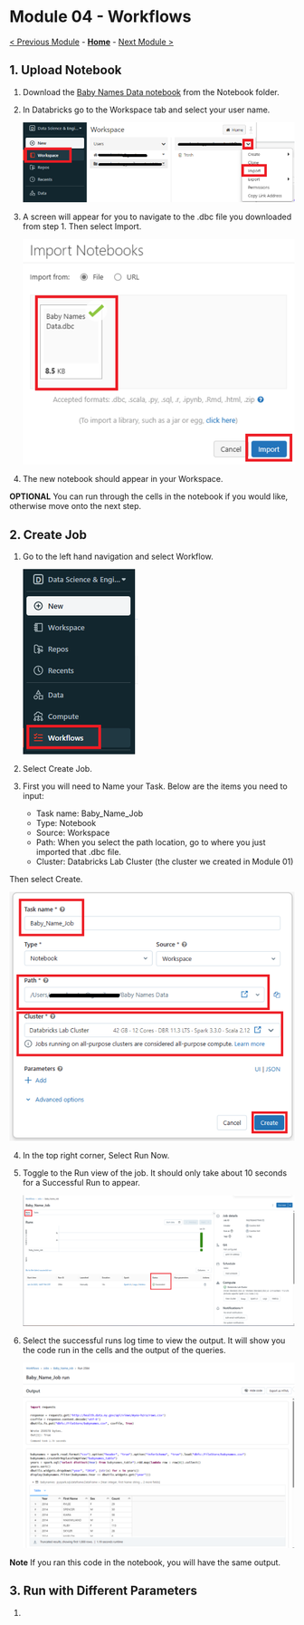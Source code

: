 # Module 04 - Workflows

[< Previous Module](../Modules/module03.md) - **[Home](../README.md)** - [Next Module >](../Modules/module05.md)


## 1. Upload Notebook
1. Download the [Baby Names Data notebook](../Notebooks/Baby%20Names%20Data.dbc) from the Notebook folder. 
2. In Databricks go to the Workspace tab and select your user name.

    ![Import Notebook](../Images/Module04/importnotebook.png)

3. A screen will appear for you to navigate to the .dbc file you downloaded from step 1. Then select Import.

    ![Upload Notebook](../Images/Module04/uploadnotebook.png)

4. The new notebook should appear in your Workspace. 

**OPTIONAL** You can run through the cells in the notebook if you would like, otherwise move onto the next step.

## 2. Create Job
1. Go to the left hand navigation and select Workflow.

    ![Open Workflows](../Images/Module04/workflow.png)
2. Select Create Job.
3. First you will need to Name your Task. Below are the items you need to input:
    * Task name: Baby_Name_Job
    * Type: Notebook
    * Source: Workspace
    * Path: When you select the path location, go to where you just imported that .dbc file.
    * Cluster: Databricks Lab Cluster (the cluster we created in Module 01)

Then select Create.

![Task Details](../Images/Module04/tasksetup.png)

4. In the top right corner, Select Run Now.
5. Toggle to the Run view of the job. It should only take about 10 seconds for a Successful Run to appear.

    ![Successful Run](../Images/Module04/successfulrun.png)

6. Select the successful runs log time to view the output. It will show you the code run in the cells and the output of the queries.

    ![Output of Successful Run](../Images/Module04/outputtask.png)

**Note** If you ran this code in the notebook, you will have the same output.

## 3. Run with Different Parameters
1. 